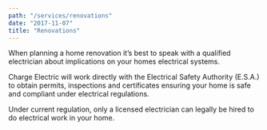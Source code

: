 ```yaml
---
path: "/services/renovations"
date: "2017-11-07"
title: "Renovations"
---
```


When planning a home renovation it’s best to speak with a qualified electrician about implications on your homes electrical systems.

Charge Electric will work directly with the Electrical Safety Authority (E.S.A.) to obtain permits, inspections and certificates ensuring your home is safe and compliant under electrical regulations.

Under current regulation, only a licensed electrician can legally be hired to do electrical work in your home.
